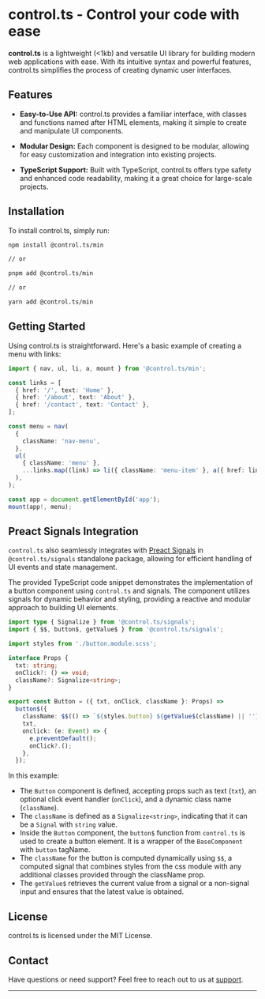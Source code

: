 # control.ts - Control your code with ease

**control.ts** is a lightweight (<1kb) and versatile UI library for building modern web applications with ease. With its intuitive syntax and powerful features, сontrol.ts simplifies the process of creating dynamic user interfaces.

## Features

- **Easy-to-Use API:** сontrol.ts provides a familiar interface, with classes and functions named after HTML elements, making it simple to create and manipulate UI components.

- **Modular Design:** Each component is designed to be modular, allowing for easy customization and integration into existing projects.

- **TypeScript Support:** Built with TypeScript, сontrol.ts offers type safety and enhanced code readability, making it a great choice for large-scale projects.

## Installation

To install control.ts, simply run:

```bash
npm install @control.ts/min

// or

pnpm add @control.ts/min

// or

yarn add @control.ts/min
```

## Getting Started

Using сontrol.ts is straightforward. Here's a basic example of creating a menu with links:

```typescript
import { nav, ul, li, a, mount } from '@control.ts/min';

const links = [
  { href: '/', text: 'Home' },
  { href: '/about', text: 'About' },
  { href: '/contact', text: 'Contact' },
];

const menu = nav(
  {
    className: 'nav-menu',
  },
  ul(
    { className: 'menu' },
    ...links.map((link) => li({ className: 'menu-item' }, a({ href: link.href, txt: link.text }))),
  ),
);

const app = document.getElementById('app');
mount(app!, menu);
```

## Preact Signals Integration

`control.ts` also seamlessly integrates with [Preact Signals](https://github.com/preactjs/signals) in `@control.ts/signals` standalone package, allowing for efficient handling of UI events and state management.

The provided TypeScript code snippet demonstrates the implementation of a button component using `control.ts` and signals. The component utilizes signals for dynamic behavior and styling, providing a reactive and modular approach to building UI elements.

```typescript
import type { Signalize } from '@control.ts/signals';
import { $$, button$, getValue$ } from '@control.ts/signals';

import styles from './button.module.scss';

interface Props {
  txt: string;
  onClick?: () => void;
  className?: Signalize<string>;
}

export const Button = ({ txt, onClick, className }: Props) =>
  button$({
    className: $$(() => `${styles.button} ${getValue$(className) || ''}`),
    txt,
    onclick: (e: Event) => {
      e.preventDefault();
      onClick?.();
    },
  });
```

In this example:

- The `Button` component is defined, accepting props such as text (`txt`), an optional click event handler (`onClick`), and a dynamic class name (`className`).
- The `className` is defined as a `Signalize<string>`, indicating that it can be a `Signal` with `string` value.
- Inside the `Button` component, the `button$` function from `control.ts` is used to create a button element. It is a wrapper of the `BaseComponent` with `button` tagName.
- The `className` for the button is computed dynamically using `$$`, a computed signal that combines styles from the css module with any additional classes provided through the className prop.
- The `getValue$` retrieves the current value from a signal or a non-signal input and ensures that the latest value is obtained.

## License

сontrol.ts is licensed under the MIT License.

## Contact

Have questions or need support? Feel free to reach out to us at [support](mailto:ikk.pott@gmail.com).

---
